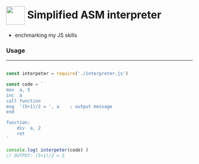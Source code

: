 
<h1> <img align="center"  width=50 src="https://cdn.hackr.io/uploads/topics/1507565940Mt96nRTIF8.png"> 
<b>Simplified ASM interpreter</b> </h1> 


- enchmarking my JS skills


### Usage
---
```js

const interpeter = require('./interpreter.js')

const code = `
mov  a, 5
inc  a
call function
msg  '(5+1)/2 = ', a    ; output message
end

function:
    div  a, 2
    ret
`

console.log( interpeter(code) )
// OUTPUT: (5+1)/2 = 3

```